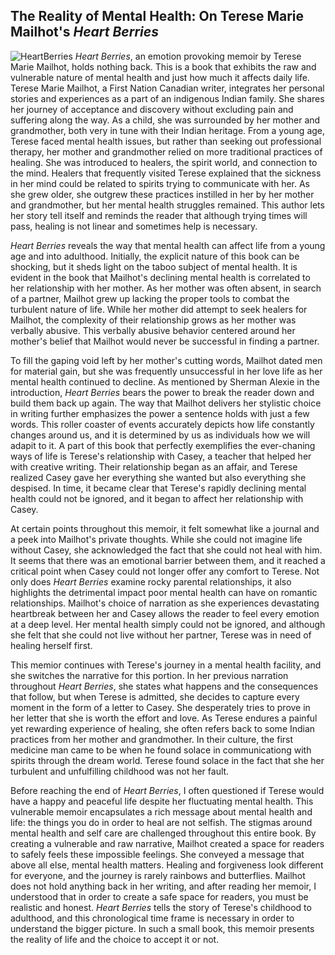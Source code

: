 ## The Reality of Mental Health: On Terese Marie Mailhot's _Heart Berries_

![HeartBerries](https://user-images.githubusercontent.com/89642987/176762342-f422f26c-fb44-4d01-b7b8-1b55ea03807a.jpg) _Heart Berries_, an emotion provoking memoir by Terese Marie Mailhot, holds nothing back. This is a book that exhibits the raw and vulnerable nature of mental health and just how much it affects daily life. Terese Marie Mailhot, a First Nation Canadian writer, integrates her personal stories and experiences as a part of an indigenous Indian family. She shares her journey of acceptance and discovery without excluding pain and suffering along the way. As a child, she was surrounded by her mother and grandmother, both very in tune with their Indian heritage. From a young age, Terese faced mental health issues, but rather than seeking out professional therapy, her mother and grandmother relied on more traditional practices of healing. She was introduced to healers, the spirit world, and connection to the mind. Healers that frequently visited Terese explained that the sickness in her mind could be related to spirits trying to communicate with her. As she grew older, she outgrew these practices instilled in her by her mother and grandmother, but her mental health struggles remained. This author lets her story tell itself and reminds the reader that although trying times will pass, healing is not linear and sometimes help is necessary. 

_Heart Berries_ reveals the way that mental health can affect life from a young age and into adulthood. Initially, the explicit nature of this book can be shocking, but it sheds light on the taboo subject of mental health. It is evident in the book that Mailhot's declining mental health is correlated to her relationship with her mother. As her mother was often absent, in search of a partner, Mailhot grew up lacking the proper tools to combat the turbulent nature of life. While her mother did attempt to seek healers for Mailhot, the complexity of their relationship grows as her mother was verbally abusive. This verbally abusive behavior centered around her mother's belief that Mailhot would never be successful in finding a partner. 

To fill the gaping void left by her mother's cutting words, Mailhot dated men for material gain, but she was frequently unsuccessful in her love life as her mental health continued to decline. As mentioned by Sherman Alexie in the introduction, _Heart Berries_ bears the power to break the reader down and build them back up again. The way that Mailhot delivers her stylistic choice in writing further emphasizes the power a sentence holds with just a few words. This roller coaster of events accurately depicts how life constantly changes around us, and it is determined by us as individuals how we will adapit to it. A part of this book that perfectly exemplifies the ever-chaning ways of life is Terese's relationship with Casey, a teacher that helped her with creative writing. Their relationship began as an affair, and Terese realized Casey gave her everything she wanted but also everything she despised. In time, it became clear that Terese's rapidly declining mental health could not be ignored, and it began to affect her relationship with Casey. 

At certain points throughout this memoir, it felt somewhat like a journal and a peek into Mailhot's private thoughts. While she could not imagine life without Casey, she acknowledged the fact that she could not heal with him. It seems that there was an emotional barrier between them, and it reached a critical point when Casey could not longer offer any comfort to Terese. Not only does _Heart Berries_ examine rocky parental relationships, it also highlights the detrimental impact poor mental health can have on romantic relationships. Mailhot's choice of narration as she experiences devastating heartbreak between her and Casey allows the reader to feel every emotion at a deep level. Her mental health simply could not be ignored, and although she felt that she could not live without her partner, Terese was in need of healing herself first. 

This memior continues with Terese's journey in a mental health facility, and she switches the narrative for this portion. In her previous narration throughout _Heart Berries_, she states what happens and the consequences that follow, but when Terese is admitted, she decides to capture every moment in the form of a letter to Casey. She desperately tries to prove in her letter that she is worth the effort and love. As Terese endures a painful yet rewarding experience of healing, she often refers back to some Indian practices from her mother and grandmother. In their culture, the first medicine man came to be when he found solace in communicationg with spirits through the dream world. Terese found solace in the fact that she her turbulent and unfulfilling childhood was not her fault. 

Before reaching the end of _Heart Berries_, I often questioned if Terese would have a happy and peaceful life despite her fluctuating mental health. This vulnerable memoir encapsulates a rich message about mental health and life: the things you do in order to heal are not selfish. The stigmas around mental health and self care are challenged throughout this entire book. By creating a vulnerable and raw narrative, Mailhot created a space for readers to safely feels these impossible feelings. She conveyed a message that above all else, mental health matters. Healing and forgiveness look different for everyone, and the journey is rarely rainbows and butterflies. Mailhot does not hold anything back in her writing, and after reading her memoir, I understood that in order to create a safe space for readers, you must be realistic and honest. _Heart Berries_ tells the story of Terese's childhood to adulthood, and this chronological time frame is necessary in order to understand the bigger picture. In such a small book, this memoir presents the reality of life and the choice to accept it or not. 
